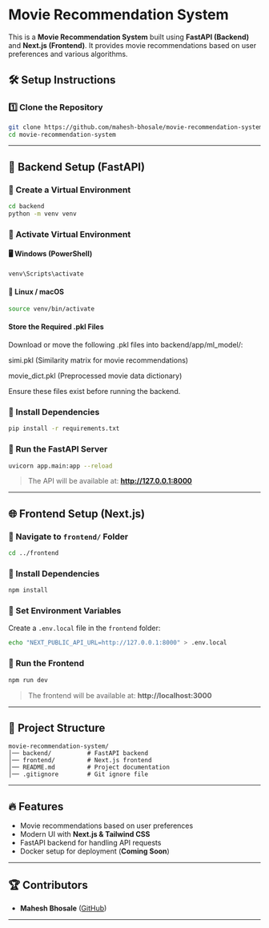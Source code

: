 # Movie Recommendation System

This is a **Movie Recommendation System** built using **FastAPI (Backend)** and **Next.js (Frontend)**. It provides movie recommendations based on user preferences and various algorithms.

## 🛠️ Setup Instructions

### 1️⃣ Clone the Repository
```sh
git clone https://github.com/mahesh-bhosale/movie-recommendation-system.git
cd movie-recommendation-system
```

---

## 🚀 Backend Setup (FastAPI)

### 📌 Create a Virtual Environment
```sh
cd backend
python -m venv venv
```

### 📌 Activate Virtual Environment
#### 🖥️ Windows (PowerShell)
```sh
venv\Scripts\activate
```
#### 🐧 Linux / macOS
```sh
source venv/bin/activate
```
#### Store the Required .pkl Files

Download or move the following .pkl files into backend/app/ml_model/:

simi.pkl (Similarity matrix for movie recommendations)

movie_dict.pkl (Preprocessed movie data dictionary)

Ensure these files exist before running the backend.
### 📌 Install Dependencies
```sh
pip install -r requirements.txt
```

### 📌 Run the FastAPI Server
```sh
uvicorn app.main:app --reload
```
> The API will be available at: **http://127.0.0.1:8000**

---

## 🌐 Frontend Setup (Next.js)

### 📌 Navigate to `frontend/` Folder
```sh
cd ../frontend
```

### 📌 Install Dependencies
```sh
npm install
```

### 📌 Set Environment Variables
Create a `.env.local` file in the `frontend` folder:
```sh
echo "NEXT_PUBLIC_API_URL=http://127.0.0.1:8000" > .env.local
```

### 📌 Run the Frontend
```sh
npm run dev
```
> The frontend will be available at: **http://localhost:3000**

---

## 🎯 Project Structure
```
movie-recommendation-system/
│── backend/          # FastAPI backend
│── frontend/         # Next.js frontend
│── README.md         # Project documentation
│── .gitignore        # Git ignore file
```

---

## 🔥 Features
- Movie recommendations based on user preferences
- Modern UI with **Next.js & Tailwind CSS**
- FastAPI backend for handling API requests
- Docker setup for deployment (**Coming Soon**)

---

## 🏆 Contributors
- **Mahesh Bhosale** ([GitHub](https://github.com/mahesh-bhosale))

---

